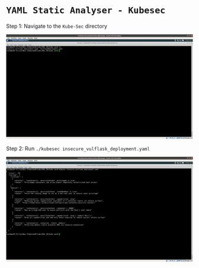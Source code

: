 # **`YAML Static Analyser - Kubesec`**


Step 1: Navigate to the `Kube-Sec` directory

![](img/kube-sec-1.png)
    
Step 2: Run `./kubesec insecure_vulflask_deployment.yaml`

![](img/kube-sec-2.png)
